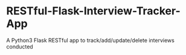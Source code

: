 # RESTful-Flask-Interview-Tracker-App
A Python3 Flask RESTful app to track/add/update/delete interviews conducted
